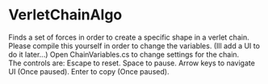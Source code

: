 # VerletChainAlgo
 Finds a set of forces in order to create a specific shape in a verlet chain.
 Please compile this yourself in order to change the variables. (Ill add a UI to do it later...)
 Open ChainVariables.cs to change settings for the chain.  
 The controls are:
  Escape to reset. 
  Space to pause. 
  Arrow keys to navigate UI (Once paused). 
  Enter to copy (Once paused). 
